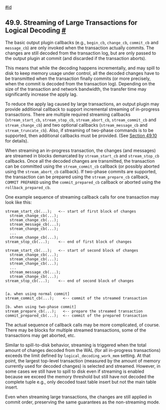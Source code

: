 [#id](#LOGICALDECODING-STREAMING)

## 49.9. Streaming of Large Transactions for Logical Decoding [#](#LOGICALDECODING-STREAMING)

The basic output plugin callbacks (e.g., `begin_cb`, `change_cb`, `commit_cb` and `message_cb`) are only invoked when the transaction actually commits. The changes are still decoded from the transaction log, but are only passed to the output plugin at commit (and discarded if the transaction aborts).

This means that while the decoding happens incrementally, and may spill to disk to keep memory usage under control, all the decoded changes have to be transmitted when the transaction finally commits (or more precisely, when the commit is decoded from the transaction log). Depending on the size of the transaction and network bandwidth, the transfer time may significantly increase the apply lag.

To reduce the apply lag caused by large transactions, an output plugin may provide additional callback to support incremental streaming of in-progress transactions. There are multiple required streaming callbacks (`stream_start_cb`, `stream_stop_cb`, `stream_abort_cb`, `stream_commit_cb` and `stream_change_cb`) and two optional callbacks (`stream_message_cb` and `stream_truncate_cb`). Also, if streaming of two-phase commands is to be supported, then additional callbacks must be provided. (See [Section 49.10](logicaldecoding-two-phase-commits) for details).

When streaming an in-progress transaction, the changes (and messages) are streamed in blocks demarcated by `stream_start_cb` and `stream_stop_cb` callbacks. Once all the decoded changes are transmitted, the transaction can be committed using the `stream_commit_cb` callback (or possibly aborted using the `stream_abort_cb` callback). If two-phase commits are supported, the transaction can be prepared using the `stream_prepare_cb` callback, `COMMIT PREPARED` using the `commit_prepared_cb` callback or aborted using the `rollback_prepared_cb`.

One example sequence of streaming callback calls for one transaction may look like this:

```
stream_start_cb(...);   <-- start of first block of changes
  stream_change_cb(...);
  stream_change_cb(...);
  stream_message_cb(...);
  stream_change_cb(...);
  ...
  stream_change_cb(...);
stream_stop_cb(...);    <-- end of first block of changes

stream_start_cb(...);   <-- start of second block of changes
  stream_change_cb(...);
  stream_change_cb(...);
  stream_change_cb(...);
  ...
  stream_message_cb(...);
  stream_change_cb(...);
stream_stop_cb(...);    <-- end of second block of changes


[a. when using normal commit]
stream_commit_cb(...);    <-- commit of the streamed transaction

[b. when using two-phase commit]
stream_prepare_cb(...);   <-- prepare the streamed transaction
commit_prepared_cb(...);  <-- commit of the prepared transaction
```

The actual sequence of callback calls may be more complicated, of course. There may be blocks for multiple streamed transactions, some of the transactions may get aborted, etc.

Similar to spill-to-disk behavior, streaming is triggered when the total amount of changes decoded from the WAL (for all in-progress transactions) exceeds the limit defined by `logical_decoding_work_mem` setting. At that point, the largest top-level transaction (measured by the amount of memory currently used for decoded changes) is selected and streamed. However, in some cases we still have to spill to disk even if streaming is enabled because we exceed the memory threshold but still have not decoded the complete tuple e.g., only decoded toast table insert but not the main table insert.

Even when streaming large transactions, the changes are still applied in commit order, preserving the same guarantees as the non-streaming mode.
